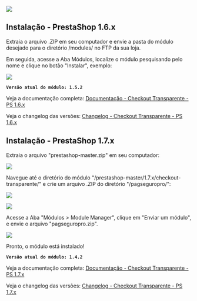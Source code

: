 ![](https://prestabr.com.br/docpagseguropro/master/head_github_master_v4.jpg)

## Instalação - PrestaShop 1.6.x

Extraia o arquivo .ZIP em seu computador e envie a pasta do módulo desejado para o diretório /modules/ no FTP da sua loja.

Em seguida, acesse a Aba Módulos, localize o módulo pesquisando pelo nome e clique no botão "Instalar", exemplo:

![](https://prestabr.com.br/docpagseguropro/16/img01.jpg)

**`Versão atual do módulo: 1.5.2`** 

Veja a documentação completa: [Documentação - Checkout Transparente - PS 1.6.x](https://github.com/pagseguro/pagseguro-modulo-prestashop/tree/master/1.6.x/checkout-transparente/pagseguropro)

Veja o changelog das versões: [Changelog - Checkout Transparente - PS 1.6.x](https://github.com/pagseguro/pagseguro-modulo-prestashop/tree/master/1.6.x/checkout-transparente/pagseguropro#changelog)


## Instalação - PrestaShop 1.7.x

Extraia o arquivo "prestashop-master.zip" em seu computador:

![](https://prestabr.com.br/docpagseguropro/17/inst01.jpg)

Navegue até o diretório do módulo "/prestashop-master/1.7.x/checkout-transparente/" e crie um arquivo .ZIP do diretório "/pagseguropro/":

![](https://prestabr.com.br/docpagseguropro/17/inst02.jpg)

![](https://prestabr.com.br/docpagseguropro/17/inst03.jpg)

Acesse a Aba "Módulos > Module Manager", clique em "Enviar um módulo", e envie o arquivo "pagseguropro.zip".

![](https://prestabr.com.br/docpagseguropro/17/inst04.jpg)

Pronto, o módulo está instalado!

**`Versão atual do módulo: 1.4.2`** 

Veja a documentação completa: [Documentação - Checkout Transparente - PS 1.7.x](https://github.com/pagseguro/pagseguro-modulo-prestashop/tree/master/1.7.x/checkout-transparente/pagseguropro)

Veja o changelog das versões: [Changelog - Checkout Transparente - PS 1.7.x](https://github.com/pagseguro/pagseguro-modulo-prestashop/tree/master/1.7.x/checkout-transparente/pagseguropro#changelog)

